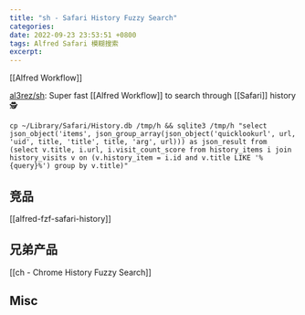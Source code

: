 ```yaml
---
title: "sh - Safari History Fuzzy Search"
categories: 
date: 2022-09-23 23:53:51 +0800
tags: Alfred Safari 模糊搜索
excerpt: 
---
```


[[Alfred Workflow]]


[al3rez/sh](https://github.com/al3rez/sh): Super fast [[Alfred Workflow]] to search through [[Safari]] history 🕵️‍

```shell
cp ~/Library/Safari/History.db /tmp/h && sqlite3 /tmp/h "select json_object('items', json_group_array(json_object('quicklookurl', url, 'uid', title, 'title', title, 'arg', url))) as json_result from (select v.title, i.url, i.visit_count_score from history_items i join history_visits v on (v.history_item = i.id and v.title LIKE '%{query}%') group by v.title)"

```





## 竞品

[[alfred-fzf-safari-history]]

## 兄弟产品

[[ch - Chrome History Fuzzy Search]]

## Misc



